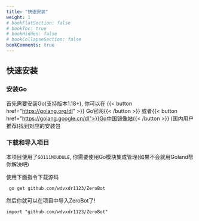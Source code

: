 ```yaml
---
title: "快速安装"
weight: 1
# bookFlatSection: false
# bookToc: true
# bookHidden: false
# bookCollapseSection: false
bookComments: true
---
```


## 快速安装

### 安装Go

首先需要安装Go(支持版本1.18+), 你可以在
{{< button href="https://golang.org/dl" >}} Go官网{{< /button >}}
或者{{< button href="https://golang.google.cn/dl">}}Go中国镜像站{{< /button >}}
(国内用户推荐)找到对应的安装包

### 下载和导入项目

本项目使用了`GO111MOUDULE`, 你需要使用Go模块集成管理(如果不会就用Goland帮你解决吧)

使用下面指令下载源码

```bash
 go get github.com/wdvxdr1123/ZeroBot
```

然后你就可以在项目中导入ZeroBot了!

```golang
import "github.com/wdvxdr1123/ZeroBot"
```

